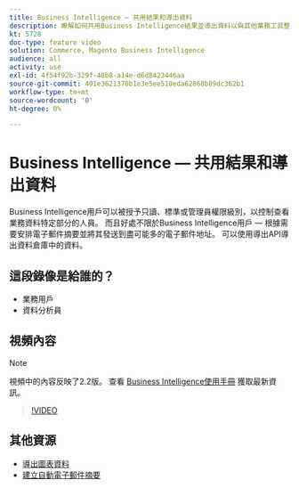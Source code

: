 ```yaml
---
title: Business Intelligence — 共用結果和導出資料
description: 瞭解如何共用Business Intelligence結果並導出資料以與其他業務工具整合。
kt: 5728
doc-type: feature video
solution: Commerce, Magento Business Intelligence
audience: all
activity: use
exl-id: 4f54f92b-329f-48b8-a14e-d6d8423446aa
source-git-commit: 491e3621370b1e3e5ee510eda62868b89dc362b1
workflow-type: tm+mt
source-wordcount: '0'
ht-degree: 0%

---
```


# Business Intelligence — 共用結果和導出資料

Business Intelligence用戶可以被授予只讀、標準或管理員權限級別，以控制查看業務資料特定部分的人員。 而且好處不限於Business Intelligence用戶 — 根據需要安排電子郵件摘要並將其發送到盡可能多的電子郵件地址。 可以使用導出API導出資料倉庫中的資料。

## 這段錄像是給誰的？

- 業務用戶
- 資料分析員

## 視頻內容

>[!NOTE]
>
>視頻中的內容反映了2.2版。 查看 [Business Intelligence使用手冊](https://docs.magento.com/mbi/) 獲取最新資訊。

>[!VIDEO](https://video.tv.adobe.com/v/35983?quality=12&learn=on)

## 其他資源

- [導出圖表資料](https://docs.magento.com/mbi/data-user/export-data/exp-chart-dash.html)
- [建立自動電子郵件摘要](https://docs.magento.com/mbi/data-user/export-data/email-summaries.html)
